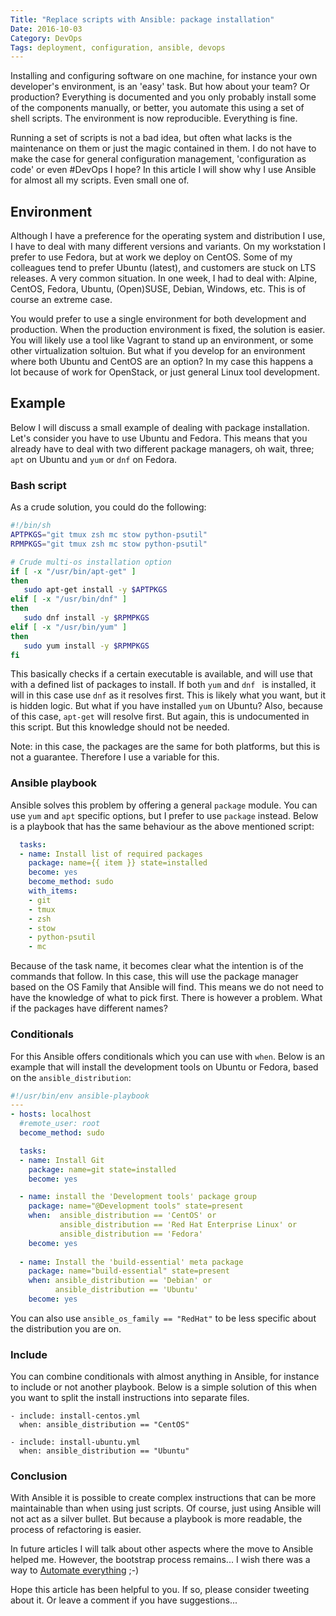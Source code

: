 ```yaml
---
Title: "Replace scripts with Ansible: package installation"
Date: 2016-10-03
Category: DevOps
Tags: deployment, configuration, ansible, devops
---
```


Installing and configuring software on one machine, for instance your own
developer's environment, is an 'easy' task. But how about your team? Or
production? Everything is documented and you only probably install some of the
components manually, or better, you automate this using a set of shell scripts.
The environment is now reproducible. Everything is fine.

Running a set of scripts is not a bad idea, but often what lacks is the
maintenance on them or just the magic contained in them. I do not
have to make the case for general configuration management,
'configuration as code' or even #DevOps I hope? In this article I will show why
I use Ansible for almost all my scripts. Even small one of.

## Environment
Although I have a preference for the operating system and distribution I use, I
have to deal with many different versions and variants. On my workstation I
prefer to use Fedora, but at work we deploy on CentOS. Some of my colleagues
tend to prefer Ubuntu (latest), and customers are stuck on LTS releases. A very
common situation. In one week, I had to deal with: Alpine, CentOS, Fedora,
Ubuntu, (Open)SUSE, Debian, Windows, etc. This is of course an extreme case.

You would prefer to use a single environment for both development and
production. When the production environment is fixed, the solution is easier.
You will likely use a tool like Vagrant to stand up an environment, or some
other virtualization soltuion. But what if you develop for an environment where
both Ubuntu and CentOS are an option? In my case this happens a lot because of
work for OpenStack, or just general Linux tool development.


## Example
Below I will discuss a small example of dealing with package installation. Let's
consider you have to use Ubuntu and Fedora. This means that you already have to
deal with two different package managers, oh wait, three; `apt` on Ubuntu and
`yum` or `dnf` on Fedora.


### Bash script
As a crude solution, you could do the following:

```bash
#!/bin/sh
APTPKGS="git tmux zsh mc stow python-psutil"
RPMPKGS="git tmux zsh mc stow python-psutil"

# Crude multi-os installation option
if [ -x "/usr/bin/apt-get" ]
then
   sudo apt-get install -y $APTPKGS
elif [ -x "/usr/bin/dnf" ]
then
   sudo dnf install -y $RPMPKGS
elif [ -x "/usr/bin/yum" ]
then
   sudo yum install -y $RPMPKGS
fi
```

This basically checks if a certain executable is available, and will use that
with a defined list of packages to install. If both `yum` and `dnf ` is
installed, it will in this case use `dnf` as it resolves first. This is likely
what you want, but it is hidden logic. But what if you have installed `yum` on
Ubuntu? Also, because of this case, `apt-get` will resolve first. But again,
this is undocumented in this script. But this knowledge should not be needed.

Note: in this case, the packages are the same for both platforms, but this is
not a guarantee. Therefore I use a variable for this.

### Ansible playbook
Ansible solves this problem by offering a general `package` module. You can use
`yum` and `apt` specific options, but I prefer to use `package` instead. Below 
is a playbook that has the same behaviour as the above mentioned script:

```yaml
  tasks:
  - name: Install list of required packages
    package: name={{ item }} state=installed
    become: yes
    become_method: sudo
    with_items:
    - git
    - tmux
    - zsh
    - stow
    - python-psutil
    - mc
```

Because of the task name, it becomes clear what the intention is of the commands
that follow. In this case, this will use the package manager based on the OS
Family that Ansible will find. This means we do not need to have the knowledge
of what to pick first. There is however a problem. What if the packages have
different names?

### Conditionals
For this Ansible offers conditionals which you can use with `when`. Below is
an example that will install the development tools on Ubuntu or Fedora, based
on the `ansible_distribution`:

```yaml
#!/usr/bin/env ansible-playbook
---
- hosts: localhost
  #remote_user: root
  become_method: sudo

  tasks:
  - name: Install Git
    package: name=git state=installed
    become: yes

  - name: install the 'Development tools' package group
    package: name="@Development tools" state=present
    when:  ansible_distribution == 'CentOS' or
           ansible_distribution == 'Red Hat Enterprise Linux' or
           ansible_distribution == 'Fedora'
    become: yes
    
  - name: Install the 'build-essential' meta package
    package: name="build-essential" state=present
    when: ansible_distribution == 'Debian' or
          ansible_distribution == 'Ubuntu'
    become: yes
```

You can also use `ansible_os_family == "RedHat"` to be less specific about the
distribution you are on.

### Include
You can combine conditionals with almost anything in Ansible, for instance to
include or not another playbook. Below is a simple solution of this when you
want to split the install instructions into separate files.

```
- include: install-centos.yml
  when: ansible_distribution == "CentOS"

- include: install-ubuntu.yml
  when: ansible_distribution == "Ubuntu"
```

### Conclusion
With Ansible it is possible to create complex instructions that can be more
maintainable than when using just scripts. Of course, just using Ansible will
not act as a silver bullet. But because a playbook is more readable, the process
of refactoring is easier.

In future articles I will talk about other aspects where the move to Ansible
helped me. However, the bootstrap process remains... I wish there was a way to
[Automate everything](https://github.com/gbraad/automate-everything) ;-)

Hope this article has been helpful to you. If so, please consider tweeting about
it. Or leave a comment if you have suggestions...
